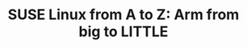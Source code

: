 ---
categories:
- bkk19
description: SUSE Linux Enterprise Server for Arm is a Linux product and partner ecosystem
  around native AArch64. We will explore how it is being built and QAed, what bootloader
  requirements this entails, as well as how such a natively built product has been
  able to cover markets ranging from Edge Computing to High-Performance Computing.
image:
  featured: 'true'
  path: /assets/images/featured-images/bkk19/BKK19-307.png
session_attendee_num: '12'
session_id: BKK19-307
session_room: 'Keynote Room (World Ballroom BC) '
session_slot:
  end_time: '2019-04-03 14:25:00'
  start_time: '2019-04-03 14:00:00'
session_speakers: []
session_track: Arm on Arm
tag: session
tags:
- Open Source Development
title: 'SUSE Linux from A to Z: Arm from big to LITTLE'
---